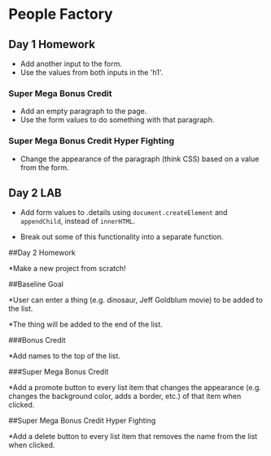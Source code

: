 # People Factory

## Day 1 Homework

* Add another input to the form.
* Use the values from both inputs in the 'h1'.

### Super Mega Bonus Credit

* Add an empty paragraph to the page.
* Use the form values to do something with that paragraph.

### Super Mega Bonus Credit Hyper Fighting

* Change the appearance of the paragraph (think CSS) based on a value from the form.

## Day 2 LAB

* Add form values to .details using `document.createElement` and `appendChild`, instead of `innerHTML`.

* Break out some of this functionality into a separate function.

##Day 2 Homework

*Make a new project from scratch!

##Baseline Goal

*User can enter a thing (e.g. dinosaur, Jeff Goldblum movie) to be added to the list.

*The thing will be added to the end of the list.

###Bonus Credit

*Add names to the top of the list.

###Super Mega Bonus Credit

*Add a promote button to every list item that changes the appearance (e.g. changes the background color, adds a border, etc.) of that item when clicked.


##Super Mega Bonus Credit Hyper Fighting

*Add a delete button to every list item that removes the name from the list when clicked.